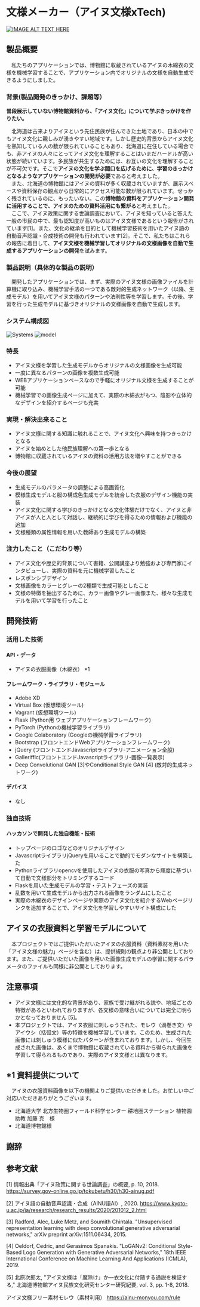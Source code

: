 # 文様メーカー（アイヌ文様xTech)

[![IMAGE ALT TEXT HERE](https://jphacks.com/wp-content/uploads/2020/09/JPHACKS2020_ogp.jpg)](https://www.youtube.com/watch?v=G5rULR53uMk)

## 製品概要
　私たちのアプリケーションでは、博物館に収蔵されているアイヌの木綿衣の文様を機械学習することで、アプリケーション内でオリジナルの文様を自動生成できるようにしました。
### 背景(製品開発のきっかけ、課題等）
**普段展示していない博物館資料から、「アイヌ文化」について学ぶきっかけを作りたい。**  

　北海道は古来よりアイヌという先住民族が住んできた土地であり、日本の中でもアイヌ文化に親しみが湧きやすい地域です。しかし歴史的背景からアイヌ文化を熟知している人の数が限られていることもあり、北海道に在住している場合でも、非アイヌの人々にとってアイヌ文化を理解することはいまだハードルが高い状態が続いています。多民族が共生するためには、お互いの文化を理解することが不可欠です。そこで**アイヌの文化を学ぶ間口を広げるために、学習のきっかけとなるようなアプリケーションの開発が必要**であると考えました。  
　また、北海道の博物館にはアイヌの資料が多く収蔵されていますが、展示スペースや資料保存の観点から日常的にアクセス可能な数が限られています。せっかく残されているのに、もったいない。この**博物館の資料をアプリケーション開発に活用することで、アイヌのための資料活用にも繋がる**と考えました。  
　ここで、アイヌ政策に関する世論調査において、アイヌを知っていると答えた一般の市民の中で、最も認知度が高いものはアイヌ文様であるという報告がされています[1]。また、文化の継承を目的として機械学習技術を用いたアイヌ語の自動音声認識・合成技術の開発も行われています[2]。そこで、私たちはこれらの報告に着目して、**アイヌ文様を機械学習してオリジナルの文様画像を自動で生成するアプリケーションの開発**を試みます。
### 製品説明（具体的な製品の説明）
　開発したアプリケーションでは、まず、実際のアイヌ文様の画像ファイルを計算機に取り込み、機械学習手法の一つである敵対的生成ネットワーク（以降、生成モデル）を用いてアイヌ文様のパターンや法則性等を学習します。その後、学習を行った生成モデルに基づきオリジナルの文様画像を自動で生成します。
### システム構成図
![Systems](./system.png)
![model](./model.png)

### 特長
- アイヌ文様を学習した生成モデルからオリジナルの文様画像を生成可能
- 一度に異なるパターンの画像を複数生成可能
- WEBアプリケーションベースなので手軽にオリジナル文様を生成することが可能
- 機械学習での画像生成ページに加えて、実際の木綿衣がもつ、陰影や立体的なデザインを紹介するページも充実

### 実現・解決出来ること
- アイヌ文様に関する知識に触れることで、アイヌ文化へ興味を持つきっかけとなる
- アイヌを始めとした他民族理解への第一歩となる
- 博物館に収蔵されているアイヌの資料の活用方法を増やすことができる
### 今後の展望
- 生成モデルのパラメータの調整による高画質化
- 模様生成モデルと服の構成色生成モデルを統合した衣服のデザイン機能の実装
- アイヌ文化に関する学びのきっかけとなる文化体験だけでなく、アイヌと非アイヌが人と人として対話し、継続的に学びを得るための情報および機能の追加
- 文様種類の属性情報を用いた教師あり生成モデルの構築
### 注力したこと（こだわり等）
* アイヌ文化や歴史的背景について書籍、公開講座より勉強および専門家にインタビューし、実際の資料を元に機械学習したこと
* レスポンシブデザイン
* 文様画像をカラーとグレーの2種類で生成可能としたこと
* 文様の特徴を抽出するために、カラー画像やグレー画像また、様々な生成モデルを用いて学習を行ったこと

## 開発技術
### 活用した技術
#### API・データ
* アイヌの衣服画像（木綿衣） *1

#### フレームワーク・ライブラリ・モジュール
* Adobe XD
* Virtual Box (仮想環境ツール)
* Vagrant (仮想環境ツール)
* Flask (Python用 ウェブアプリケーションフレームワーク)
* PyTorch (Pythonの機械学習ライブラリ)
* Google Colaboratory  (Googleの機械学習ライブラリ)
* Bootstrap (フロントエンドWebアプリケーションフレームワーク)
* jQuery (フロントエンドJavascriptライブラリ-アニメーション全般)
* Galleriffic(フロントエンドJavascriptライブラリ-画像一覧表示)
* Deep Convolutional GAN [3]やConditional Style GAN [4] (敵対的生成ネットワーク)
 
#### デバイス
* なし

### 独自技術
#### ハッカソンで開発した独自機能・技術
* トップページのロゴなどのオリジナルデザイン
* JavascriptライブラリjQueryを用いることで動的でモダンなサイトを構築した
* Pythonライブラリopencvを使用したアイヌの衣服の写真から輝度に基づいて自動で文様部分をトリミングするコード
* Flaskを用いた生成モデルの学習・テストフェーズの実装
* 乱数を用いて生成モデルから出力される画像をランダムにしたこと
* 実際の木綿衣のデザインページや実際のアイヌ文化を紹介するWebページリンクを追加することで、アイヌ文化を学習しやすいサイト構成にした

## アイヌの衣服資料と学習モデルについて
　本プロジェクトではご提供いただいたアイヌの衣服資料（資料素材を用いた「アイヌ文様の魅力」ページを含む）は、提供規則の観点より非公開としております。また、ご提供いただいた画像を用いた画像生成モデルの学習に関するパラメータのファイルも同様に非公開としております。

## 注意事項
* アイヌ文様には文化的な背景があり、家族で受け継がれる説や、地域ごとの特徴があるといわれておりますが、各文様の意味合いについては完全に明らかとなっておりません [5]。
* 本プロジェクトでは、アイヌ衣服に刺しゅうされた、モレウ（渦巻き文）やアイウシ（括弧文）等の特徴を機械学習しています。このため、生成された画像には刺しゅう模様に似たパターンが含まれております。しかし、今回生成された画像は、あくまで博物館に収蔵されている資料から得られた画像を学習して得られるものであり、実際のアイヌ文様とは異なります。

## *1 資料提供について
　アイヌの衣服資料画像を以下の機関よりご提供いただきました。お忙しい中ご対応いただきありがとうございます。
* 北海道大学 北方生物圏フィールド科学センター 耕地圏ステーション 植物園 助教 加藤 克　様
* 北海道博物館様

## 謝辞

## 参考文献
[1] 情報出典「アイヌ政策に関する世論調査」の概要, p. 10, 2018.
https://survey.gov-online.go.jp/tokubetu/h30/h30-ainug.pdf

[2] アイヌ語の自動音声認識・合成（AINU語AI）, 2020.
https://www.kyoto-u.ac.jp/ja/research/research_results/2020/201012_2.html

[3] Radford, Alec, Luke Metz, and Soumith Chintala. "Unsupervised representation learning with deep convolutional generative adversarial networks," arXiv preprint arXiv:1511.06434, 2015.

[4] Oeldorf, Cedric, and Gerasimos Spanakis. "LoGANv2: Conditional Style-Based Logo Generation with Generative Adversarial Networks," 18th IEEE International Conference on Machine Learning And Applications (ICMLA), 2019.

[5] 北原次郎太, "アイヌ文様は「魔除け」か―衣文化に付随する通説を検証する," 北海道博物館アイヌ民族文化研究センター研究紀要, vol. 3, pp. 1-8, 2018.

アイヌ文様フリー素材モレウ（素材利用）
https://ainu-monyou.com/rule
